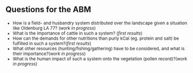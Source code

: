 <!-- .slide: data-transition="slide" -->
## Questions for the ABM
<small>

* How is a field- and husbandry system distributed over the landscape given a situation like Oldenburg LA 77? (*work in progress*)
* What is the importance of cattle in such a system? (*first results*)
* How can the demands for other nutritions than purly kCal (eg. protein and salt) be fulfilled in such a system?(*first results*)
* What other resources (hunting/fishing/gathering) have to be considered, and what is their importance?(*work in progress*)
* What is the human impact of such a system onto the vegetation (pollen record)?(*work in progress*)

</small>